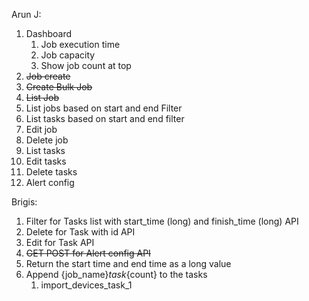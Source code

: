 Arun J:
1. Dashboard
   1. Job execution time
   2. Job capacity
   3. Show job count at top
1. ~~Job create~~
1. ~~Create Bulk Job~~
1. ~~List Job~~
1. List jobs based on start and end Filter
2. List tasks based on start and end filter
1. Edit job
1. Delete job
1. List tasks
1. Edit tasks
1. Delete tasks
1. Alert config

Brigis:
1. Filter for Tasks list with start_time (long) and finish_time (long) API
2. Delete for Task with id API
3. Edit for Task API
4. ~~GET POST for Alert config API~~
5. Return the start time and end time as a long value 
6. Append {job_name}_task_{count} to the tasks
   1. import_devices_task_1